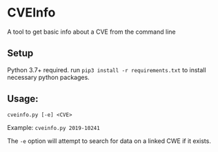 # CVEInfo

A tool to get basic info about a CVE from the command line

## Setup
Python 3.7+ required.
run `pip3 install -r requirements.txt` to install necessary python packages.

## Usage:
`cveinfo.py [-e] <CVE>`

Example:
`cveinfo.py 2019-10241`

The `-e` option will attempt to search for data on a linked CWE if it exists.
